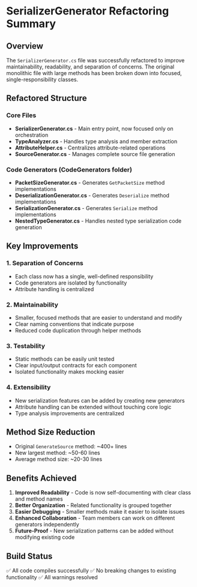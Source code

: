 # SerializerGenerator Refactoring Summary

## Overview
The `SerializerGenerator.cs` file was successfully refactored to improve maintainability, readability, and separation of concerns. The original monolithic file with large methods has been broken down into focused, single-responsibility classes.

## Refactored Structure

### Core Files
- **SerializerGenerator.cs** - Main entry point, now focused only on orchestration
- **TypeAnalyzer.cs** - Handles type analysis and member extraction
- **AttributeHelper.cs** - Centralizes attribute-related operations
- **SourceGenerator.cs** - Manages complete source file generation

### Code Generators (CodeGenerators folder)
- **PacketSizeGenerator.cs** - Generates `GetPacketSize` method implementations
- **DeserializationGenerator.cs** - Generates `Deserialize` method implementations  
- **SerializationGenerator.cs** - Generates `Serialize` method implementations
- **NestedTypeGenerator.cs** - Handles nested type serialization code generation

## Key Improvements

### 1. Separation of Concerns
- Each class now has a single, well-defined responsibility
- Code generators are isolated by functionality
- Attribute handling is centralized

### 2. Maintainability
- Smaller, focused methods that are easier to understand and modify
- Clear naming conventions that indicate purpose
- Reduced code duplication through helper methods

### 3. Testability
- Static methods can be easily unit tested
- Clear input/output contracts for each component
- Isolated functionality makes mocking easier

### 4. Extensibility
- New serialization features can be added by creating new generators
- Attribute handling can be extended without touching core logic
- Type analysis improvements are centralized

## Method Size Reduction
- Original `GenerateSource` method: ~400+ lines
- New largest method: ~50-60 lines
- Average method size: ~20-30 lines

## Benefits Achieved
1. **Improved Readability** - Code is now self-documenting with clear class and method names
2. **Better Organization** - Related functionality is grouped together
3. **Easier Debugging** - Smaller methods make it easier to isolate issues
4. **Enhanced Collaboration** - Team members can work on different generators independently
5. **Future-Proof** - New serialization patterns can be added without modifying existing code

## Build Status
✅ All code compiles successfully
✅ No breaking changes to existing functionality
✅ All warnings resolved